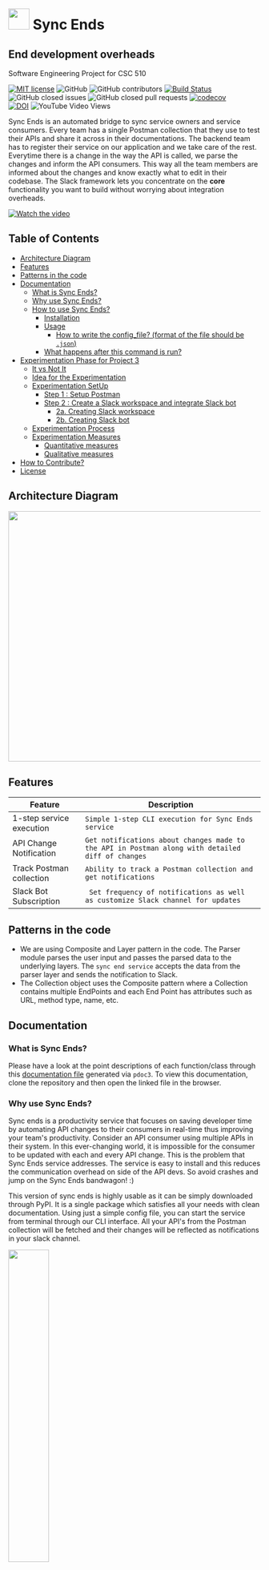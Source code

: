 # <img src="https://github.com/jaymodi98/Sync-Ends/blob/master/images/bot.png" height="42" width="42"/> Sync Ends

## End development overheads

Software Engineering Project for CSC 510

[![MIT license](https://img.shields.io/badge/License-MIT-blue.svg)](https://lbesson.mit-license.org/)
![GitHub](https://img.shields.io/badge/language-python-blue.svg)
![GitHub contributors](https://img.shields.io/github/contributors/jaymodi98/Sync-Ends)
[![Build Status](https://travis-ci.com/jaymodi98/Sync-Ends.svg?branch=master)](https://travis-ci.com/jaymodi98/Sync-Ends)
<br>
![GitHub closed issues](https://img.shields.io/github/issues-closed-raw/jaymodi98/Sync-Ends)
![GitHub closed pull requests](https://img.shields.io/github/issues-pr-closed/jaymodi98/Sync-Ends)
[![codecov](https://codecov.io/gh/jaymodi98/Sync-Ends/branch/master/graph/badge.svg?token=DP2AWTXOXL)](undefined)<br>
[![DOI](https://zenodo.org/badge/300105279.svg)](https://zenodo.org/badge/latestdoi/300105279)
![YouTube Video Views](https://img.shields.io/youtube/views/1Pd3Enj13m8?style=social)

Sync Ends is an automated bridge to sync service owners and service consumers. Every team has a single Postman collection that they use to test their APIs and share it across in their documentations. The backend team has to register their service on our application and we take care of the rest. Everytime there is a change in the way the API is called, we parse the changes and inform the API consumers. This way all the team members are informed about the changes and know exactly what to edit in their codebase. The Slack framework lets you concentrate on the **core** functionality you want to build without worrying about integration overheads.

[![Watch the video](https://github.com/jaymodi98/Sync-Ends/blob/master/images/screenshotpromo.png)](https://www.youtube.com/watch?v=1Pd3Enj13m8)

## Table of Contents
  * [Architecture Diagram](#architecture-diagram)
  * [Features](#features)
  * [Patterns in the code](#patterns-in-the-code)
  * [Documentation](#documentation)
    + [What is Sync Ends?](#what-is-sync-ends)
    + [Why use Sync Ends?](#why-use-sync-ends)
    + [How to use Sync Ends?](#how-to-use-sync-ends)
      - [Installation](#installation)
      - [Usage](#usage)
        * [How to write the config_file? (format of the file should be `.json`)](#how-to-write-the-config_file-format-of-the-file-should-be-json)
      - [What happens after this command is run?](#what-happens-after-this-command-is-run)
  * [Experimentation Phase for Project 3](#experimentation-phase-for-project-3)
    + [It vs Not It](#it-vs-not-it)
    + [Idea for the Experimentation](#idea-for-the-experimentation)
    + [Experimentation SetUp](#experimentation-setup)
      - [Step 1 : Setup Postman](#step-1--setup-postman)
      - [Step 2 : Create a Slack workspace and integrate Slack bot](#step-2--create-a-slack-workspace-and-integrate-slack-bot)
        * [2a. Creating Slack workspace](#2a-creating-slack-workspace)
        * [2b. Creating Slack bot](#2b-creating-slack-bot)
    + [Experimentation Process](#experimentation-process)
    + [Experimentation Measures](#experimentation-measures)
      - [Quantitative measures](#quantitative-measures)
      - [Qualitative measures](#qualitative-measures)
  * [How to Contribute?](#how-to-contribute)
  * [License](#license)

## Architecture Diagram
<img src="https://github.com/jaymodi98/Sync-Ends/blob/master/images/architecture.PNG" height="500" width="800"/>

## Features
|Feature|Description  |
|--|--|
|1-step service execution |```Simple 1-step CLI execution for Sync Ends service```|
|API Change Notification  |```Get notifications about changes made to the API in Postman along with detailed diff of changes```|
|Track Postman collection | ```Ability to track a Postman collection and get notifications```|
|Slack Bot Subscription   |``` Set frequency of notifications as well as customize Slack channel for updates``` |

## Patterns in the code

- We are using Composite and Layer pattern in the code. The Parser module parses the user input and passes the parsed data to the underlying layers. The `sync end service` accepts the data from the parser layer and sends the notification to Slack.
- The Collection object uses the Composite pattern where a Collection contains multiple EndPoints and each End Point has attributes such as URL, method type, name, etc.

## Documentation
### What is Sync Ends?

Please have a look at the point descriptions of each function/class through this [documentation file](https://github.com/jaymodi98/Sync-Ends/blob/master/docs/src/index.html) generated via `pdoc3`. To view this documentation, clone the repository and then open the linked file in the browser.

### Why use Sync Ends?
Sync ends is a productivity service that focuses on saving developer time by automating API changes to their consumers in real-time thus improving your team's productivity. 
Consider an API consumer using multiple APIs in their system. In this ever-changing world, it is impossible for the consumer to be updated with each and every API change. This is the problem that Sync Ends service addresses. The service is easy to install and this reduces the communication overhead on side of the API devs. So avoid crashes and jump on the Sync Ends bandwagon! :)

This version of sync ends is highly usable as it can be simply downloaded through PyPI. It is a single package which satisfies all your needs with clean documentation. Using  just a simple config file, you can start the service from terminal through our CLI interface. All your API's from the Postman collection will be fetched and their changes will be reflected as notifications in your slack channel.

<img src="https://github.com/jaymodi98/Sync-Ends/blob/master/src/meme.jpg" width=40% />

```Transcript(Hindi to English) - API can change anytime```

*Reference : Meme From TV Series [Mirzapur](https://www.google.com/search?q=mirzapur)*


### How to use Sync Ends?
#### Installation
```
pip install sync-ends
```
The code is deployed as a [python package on PyPI](https://pypi.org/project/sync-ends/) which is a single step installation process.

#### Usage

1. The package is primarily run through a CLI (single step) for ease of use.

Run the following command with required parameters.
```
syncends  --config_file </path/to/your/local/config/file>
```
What is `--config_file`?
```
config_file - the configuration file used by the Sync Ends service
```
##### How to write the config_file? (format of the file should be `.json`)
```
{
    "postman_api_key": "<a>",
    "slack_token": "<b>",
    "trigger_interval": <c>,
    "collections": [
        {
            "collection_name": "<d>",
            "slack_channel": "<e>"
        }
    ]
}
```
where,
- `a`: postman api key generated using steps shown in [postman setup section](#step-1--setup-postman)
- `b`: slack token generated using steps shown in [slack setup section](#step-2--create-a-slack-workspace-and-integrate-slack-bot)
- `c`: **[optional: default=10]** time (in seconds), after which application will periodically check for api changes
- `d`: collection name from postman collections
- `e`: **[optional: default="general"]** slack channel in which notifications will be sent (must be a public channel)


#### What happens after this command is run?

This command is the entry point to a background process which fetches all the `Postman collections` using the `Postman API key` and posts a message through the `Slack bot token` configured in the `Slack channel` specified. The background service fetches the Postman collections every `trigger interval` seconds. Since all of this happens **automatically** after running the CLI command, this means that developer on changing the API in the Postman does not have to worry about notifying any API consumers of the change. That magic is done by our bot :)

## Experimentation Phase for Project 3
Each experiment will involve 2 subjets:
  - One person will act as API Developer
  - 2<sup>nd</sup> person will act as API Consumer. (Also referred to as API Tester at some places)

In the experiment phase, we will be planning to evaluate the performance improvement of the API consumer (tester) in a rapidly developing environment. The experiment is planned to be run in pairs where one person will act as a developer and the other will act as an API consumer (tester). 
- The job of the developer will be to change API schemas in Postman which *mocks* the behaviour that a change has been made in the serving of API in the actual codebase. 
- The job of the tester will be to monitor these changes and note them down which *mocks* the behaviour that the API consumer is now aware that a change needs to be made in the codebase where this API is used.


### It vs Not It

In the presence of our Sync Ends service, once the developer makes a change in the APIs in the Postman collection, the changes will be directly fetched from Postman and a Slack message will be sent in the channel with a detailed diff notifying the API consumer of this change. <br>

In the absence of our service, the developer will have to manually notify changes to the API consumer and if the developer forgets to do so, the API consumer will be unaware of API changes and this would mock the fact that the API consumer will have a crash when their application tries to call the updated API with old parameters.

### Idea for the Experimentation

The primary idea for the experiment is to provide the participants(lab rats) with a clear setup for interaction with the service. As we mentioned, the experiment is planned to be run in pairs. As a result, the team picking up this project will simply need to configure following things:
- A general Postman account with a single collection but multiple APIs. ([steps](#step-1--setup-postman))
    - The developer half of the lab rats will interact with this Postman account where they will change APIs and our Sync Ends service will take care of the rest. 
    - The login credentials and api key of the postman account will need to shared with the API Developers. So please create an account(s) keeping that in mind. 
- A Slack channel along with configuring a Slack Bot which interacts with our Sync Ends service. ([steps](#step-2--create-a-slack-workspace-and-integrate-slack-bot))
    - For the tester half of lab rats, they will need to be added to this channel. 
> We leave it upto the team picking up this project to define whether they will add all pairs of participants in a common Slack channel or make multiple Slack channels for different experiments. The same goes for the Postman Collection part. <br>

The experiment will have two phases. (1) A pair of people NOT using our system and performing the experiment (2) The same pair of people now using our system and performing the experiment. This would ensure that the same group of people who experienced the absence can now, hopefully, understand the importance of the Sync Ends service and can benefit from it.

To get an even better read on the effectiveness of the system, the roles of the developer and tester(API consumer) can be swapped and the experiment begin again so that both the lab rats can experience the halves and you can get a larger sample size to prove the validity of the observations.

Rest Assured, the [Experimentation Setup](#experimentation-setup) section defines clear and precise steps to get done with the setup part. In our view and based on our own preliminary trial, it will be easier for the team to just make a `single Postman collection` from the sample collection schema provided and add lab rats to and remove them from a common Slack channel. However, the final say is left upto the team conducting this experiment.

### Experimentation SetUp
As mentioned above, the team needs to setup 3 things for the experiment: (1) a Postman collection (2) a Slack channel (3) a [config json](#how-to-write-the-config_file-format-of-the-file-should-be-json).

The team will have to provide the `config json file` and a `Postman account` to each API developer so that they can:
- change the API schemas in the collection 
- and the sync ends service which is run would parse the changes based on the `parameters in the config file`. 

The API developer will only need to have Python installed as our package is hosted on PyPI and will be able to access [Web Postman](https://web.postman.co/build). In the presence of our system, the developer won't have to be added to any Slack channels as that is handled by our service. However, in the absence of our system, the developer will need to have some way to communicate with API consumer, probably Slack and hence would need to be added the Slack channel where the API consumer is also added.

The API consumer(tester) will only need to be added to the `Slack channel` and the tester's job is to simply identify changes in APIs through Slack messages or otherwise.

#### Step 1 : Setup Postman
1. Sign in to [Postman](https://identity.getpostman.com/login). You can use your existing postman account but since you will need to share API key and login credentials with the API Developer, *we suggest creating a new account*.
2. If you do not have any pre-exiting collections on Postman, import this [sample collection](https://www.postman.com/collections/e2cb1b9c870ee78fc20d).
3. To integrate with the Sync Ends service, a Postman API key is required. Generate API key by visiting this [page](https://web.postman.co/settings/me/api-keys).
4. Copy the generated API key. This is required during the time of execution of the service. Make sure you store it safely as you won't be able to view this any other time.

#### Step 2 : Create a Slack workspace and integrate Slack bot

##### 2a. Creating Slack workspace
1. Open https://slack.com/.
2. Provide your email ID. Select `Create New workspace`.
3. Check your email and enter the code to verify your email.
4. Provide your name and set a password.
5. Add some details to your workspace in the next page.
6. Provide a company name.
7. Workspace URL should be unique. Also remember this URL, this is what is used to login to your Slack instance.
8. Agree with the terms.
9. Skip the invite step.
10. You are up and running with your own instance of Slack.

##### 2b. Creating Slack bot
1. Open your `<workspace-URL>/apps` (the one you created above). For example, [https://test-visual.slack.com/apps](https://test-visual.slack.com/apps).
2. Search for bot in the search bar and select `Bots`.
3. In the Bots landing page, click on `Add configuration`.
4. Provide a Bot name. For example, `wolfpack-bot` and click on `Add Bot integration`.
5. In the `Setup instruction` page: `Copy and store the API Token`. For example, the token may look something like this: `xoxb-22672546-n1X9APk3D0tfksr81NJj6VAM`.
6. Save the Bot integration.

### Experimentation Process

The experimentation process for developers consists of them performing roughly these tasks:
* Adding a new API request to the collection
* Deleting a API from the collection
* Updating the name of an API
* Updating the URL of an API
* Updating the API method (GET, POST, etc.) of an API
* Updating the authentication method in the API
* Performing these steps quickly and in succession 

The experimentation process for testers(API consumers) consists of them simply noting these changes in a spreadsheet that can be shared with them. Their primary job will be to note what changed in the APIs in the presence and absence of our Sync Ends service.

### Experimentation Measures
Throught the experiments, the teams can take following quantitative and qualitative measures:

#### Quantitative measures
These measures can be used to compare the results between environment with and without Sync Ends.
1. Number of APIs changed by the developer
2. Number of APIs added by the developer
3. Number of APIs deleted by the developer
4. Time taken by API consumer (tester) to identify these change/addition/deletion (In presence of the Sync Ends system v/s Without the system)

#### Qualitative measures
Apart from quantitative measures, these qualititive measures can be taken to identify the performance of the system:
1. How easy it is for API consumer to find the changes (In presence of the Sync Ends system v/s Without the system)
2. Can the API consumer get occupied in his personal work and still get to know about the API changes quickly?

## Congratulations
### **You just saved yourself from unwanted crashes**
<img src="https://media.tenor.com/images/73cca45a93f91944b2c9fdd4b05c3c53/tenor.gif"/>

## How to Contribute?
Please take a look at our [CONTRIBUTING.md](https://github.com/jaymodi98/Sync-Ends/blob/master/CONTRIBUTING.md) where we provide instructions on contributing to the repo and help us in enhancing the product.

## License

This project is licensed under the MIT License.
